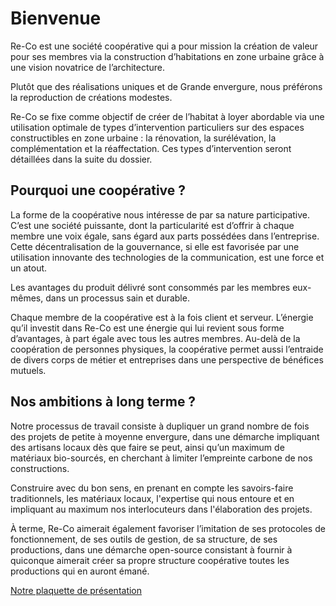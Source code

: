 # Bienvenue

Re-Co est une société coopérative qui a pour mission la création de valeur pour ses membres via la construction d’habitations en zone urbaine grâce à une vision novatrice de l’architecture.

Plutôt que des réalisations uniques et de Grande envergure, nous préférons la reproduction de créations modestes. 

Re-Co se fixe comme objectif de créer de l’habitat à loyer abordable via une utilisation optimale de types d’intervention particuliers sur des espaces constructibles en zone urbaine : la rénovation, la surélévation, la complémentation et la réaffectation. Ces types d’intervention seront détaillées dans la suite du dossier.

## Pourquoi une coopérative ? 

La forme de la coopérative nous intéresse de par sa nature participative. C’est une société puissante, dont la particularité est d’offrir à chaque membre une voix égale, sans égard aux parts  possédées dans l’entreprise. Cette décentralisation de la gouvernance, si elle est favorisée par une utilisation innovante des technologies de la communication, est une force et un atout. 

Les avantages du produit délivré sont consommés par les membres eux-mêmes, dans un processus sain et durable.   

Chaque membre de la coopérative est à la fois client et serveur. L’énergie qu’il investit dans Re-Co est une énergie qui lui revient sous forme d’avantages, à part égale avec tous les autres membres. Au-delà de la coopération de personnes physiques, la coopérative permet aussi l’entraide de divers corps de métier et entreprises dans une perspective  de bénéfices mutuels.

## Nos ambitions à long terme ? 

Notre processus de travail consiste à dupliquer un grand nombre de fois des projets de petite à moyenne envergure,  dans une démarche impliquant des artisans locaux dès que faire se peut, ainsi qu’un maximum de matériaux bio-sourcés, en cherchant à limiter l’empreinte carbone de nos constructions. 

Construire avec du bon sens, en prenant en compte les savoirs-faire traditionnels, les matériaux locaux, l'expertise qui nous entoure et en impliquant au maximum nos interlocuteurs dans l'élaboration des projets. 

À terme, Re-Co aimerait également favoriser l’imitation de ses protocoles de fonctionnement, de ses outils de gestion, de sa structure, de ses productions, dans une démarche open-source consistant à fournir à quiconque aimerait créer sa propre structure coopérative toutes les productions qui en auront émané. 

[Notre plaquette de présentation](https://github.com/re-coop/repocoop/blob/main/plaquette.pdf)
